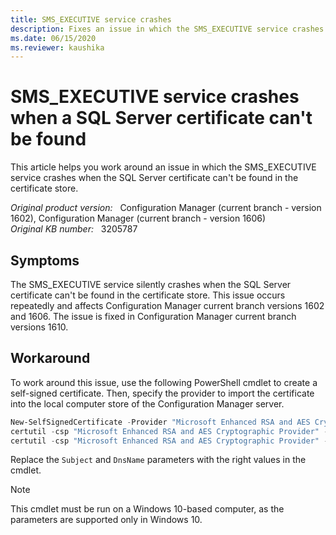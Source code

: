 ```yaml
---
title: SMS_EXECUTIVE service crashes
description: Fixes an issue in which the SMS_EXECUTIVE service crashes when a SQL Server certificate can't be found in the certificate store.
ms.date: 06/15/2020
ms.reviewer: kaushika
---
```

# SMS_EXECUTIVE service crashes when a SQL Server certificate can't be found

This article helps you work around an issue in which the SMS_EXECUTIVE service crashes when the SQL Server certificate can't be found in the certificate store.

_Original product version:_ &nbsp; Configuration Manager (current branch - version 1602), Configuration Manager (current branch - version 1606)  
_Original KB number:_ &nbsp; 3205787

## Symptoms

The SMS_EXECUTIVE service silently crashes when the SQL Server certificate can't be found in the certificate store. This issue occurs repeatedly and affects Configuration Manager current branch versions 1602 and 1606. The issue is fixed in Configuration Manager current branch versions 1610.

## Workaround

To work around this issue, use the following PowerShell cmdlet to create a self-signed certificate. Then, specify the provider to import the certificate into the local computer store of the Configuration Manager server.

```powershell
New-SelfSignedCertificate -Provider "Microsoft Enhanced RSA and AES Cryptographic Provider" -Subject "CN=AUCOLO-SCCM.contoso.com" -TextExtension @("2.5.29.37={text}1.3.6.1.5.5.7.3.1") -KeyAlgorithm RSA -KeyLength 2048 -DnsName "AUCOLO-SCCM.contoso.com" -CertStoreLocation "Cert:\LocalMachine\My" -NotAfter (Get-Date).AddMonths(120) -KeyExportPolicy "Exportable"
certutil -csp "Microsoft Enhanced RSA and AES Cryptographic Provider" -importpfx Self-signed-new5.pfx-Provider "Microsoft Enhanced RSA and AES Cryptographic Provider" -Subject "CN=AUCOLO-SCCM.contoso.com" -TextExtension @("2.5.29.37={text}1.3.6.1.5.5.7.3.1") -KeyAlgorithm RSA -KeyLength 2048 -DnsName "AUCOLO-SCCM.contoso.com" -CertStoreLocation "Cert:\LocalMachine\My" -NotAfter (Get-Date).AddMonths(120) -KeyExportPolicy "Exportable"
certutil -csp "Microsoft Enhanced RSA and AES Cryptographic Provider" -importpfx Self-signed-new5.pfx
```

Replace the `Subject` and `DnsName` parameters with the right values in the cmdlet.

> [!NOTE]
> This cmdlet must be run on a Windows 10-based computer, as the parameters are supported only in Windows 10.
